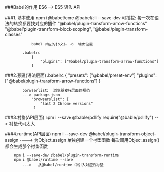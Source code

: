 ###Babel的作用
    ES6 --> ES5
        语法
        API

###1. 基本使用
    npm i @babel/core @babel/cli  --save-dev 
        可插拔:
            每一次在语法的转换都要找对应的插件
                "@babel/plugin-transform-arrow-functions"
                "@babel/plugin-transform-block-scoping",
                "@babel/plugin-transform-classes"
                
                babel 对应的js文件 -o  输出位置 
            
            .babelrc
                {
                    "plugins": ["@babel/plugin-transform-arrow-functions"]
                }    
                
###2.预设(语法层面)
            .babelrc
                {
                  "presets": ["@babel/preset-env"]
                  "plugins": ["@babel/plugin-transform-arrow-functions"]
                } 
            
            borwserlist:  浏览器支持层面的规范   
            ---> package.json 
                "browserslist": [
                    "last 2 Chrome versions"
                 ]  
                 
###3.衬垫(API层面)
            npm i --save @bable/pollify
            require("@bable/pollify")  --> 衬垫代码太大

###4.runtime(API层面)
        npm i --save-dev @babel/plugin-transform-object-assign
             ---->  为Object.assign  单独创建一个衬垫函数
                                    每次调用Object.assign() 都会生成那个衬垫函数
                                    
        npm i --save-dev @babel/plugin-transform-runtime                            
        npm i @babel/runtime --save  
            --->   从@babel/runtime 中引入对应的衬垫
            
       
    
                           
                
    